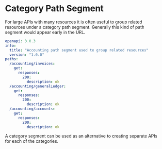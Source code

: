 # Category Path Segment

For large APIs with many resources it is often useful to group related resources under a category path segment.  Generally this kind of path segment would appear early in the URL.  

```yaml
openapi: 3.0.3
info:
  title: "Accounting path segment used to group related resources"
  version: "1.0.0"
paths: 
  /accounting/invoices:
    get:
      responses:
        200: 
          description: ok
  /accounting/generalLedger:
    get:
      responses:
        200: 
          description: ok
  /accounting/accounts:
    get:
      responses:
        200: 
          description: ok
```

A category segment can be used as an alternative to creating separate APIs for each of the categories.